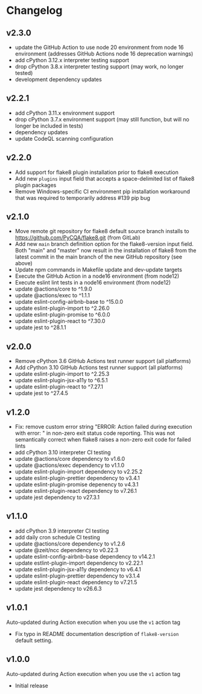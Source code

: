 # Changelog

## v2.3.0

- update the GitHub Action to use node 20 environment from node 16 environment (addresses GitHub Actions node 16 deprecation warnings)
- add cPython 3.12.x interpreter testing support
- drop cPython 3.8.x interpreter testing support (may work, no longer tested)
- development dependency updates

## v2.2.1

- add cPython 3.11.x environment support
- drop cPython 3.7.x environment support (may still function, but will no longer be included in tests)
- dependency updates
- update CodeQL scanning configuration

## v2.2.0

- Add support for flake8 plugin installation prior to flake8 execution
- Add new `plugins` input field that accepts a space-delimited list of flake8 plugin packages
- Remove Windows-specific CI environment pip installation workaround that was required to temporarily address #139 pip bug

## v2.1.0

- Move remote git repository for flake8 default source branch installs to https://github.com/PyCQA/flake8.git (from GitLab)
- Add new `main` branch definition option for the flake8-version input field.  Both "main" and "master" now result in the installation of flake8 from the latest commit in the main branch of the new GitHub repository (see above)
- Update npm commands in Makefile update and dev-update targets
- Execute the GitHub Action in a node16 environment (from node12)
- Execute eslint lint tests in a node16 environment (from node12)
- update @actions/core to ^1.9.0
- update @actions/exec to ^1.1.1
- update eslint-config-airbnb-base to ^15.0.0
- update eslint-plugin-import to ^2.26.0
- update eslint-plugin-promise to ^6.0.0
- update eslint-plugin-react to ^7.30.0
- update jest to ^28.1.1

## v2.0.0

- Remove cPython 3.6 GitHub Actions test runner support (all platforms)
- Add cPython 3.10 GitHub Actions test runner support (all platforms)
- update eslint-plugin-import to ^2.25.3
- update eslint-plugin-jsx-a11y to ^6.5.1
- update eslint-plugin-react to ^7.27.1
- update jest to ^27.4.5

## v1.2.0

- Fix: remove custom error string "ERROR: Action failed during execution with error: " in non-zero exit status code reporting.  This was not semantically correct when flake8 raises a non-zero exit code for failed lints
- add cPython 3.10 interpreter CI testing
- update @actions/core dependency to v1.6.0
- update @actions/exec dependency to v1.1.0
- update eslint-plugin-import dependency to v2.25.2
- update eslint-plugin-prettier dependency to v3.4.1
- update eslint-plugin-promise depenency to v4.3.1
- update eslint-plugin-react dependency to v7.26.1
- update jest dependency to v27.3.1

## v1.1.0

- add cPython 3.9 interpreter CI testing
- add daily cron schedule CI testing
- update @actions/core dependency to v1.2.6
- update @zeit/ncc dependency to v0.22.3
- update eslint-config-airbnb-base dependency to v14.2.1
- update estlint-plugin-import dependency to v2.22.1
- update eslint-plugin-jsx-a11y dependency to v6.4.1
- update eslint-plugin-prettier dependency to v3.1.4
- update eslint-plugin-react dependency to v7.21.5
- update jest dependency to v26.6.3

## v1.0.1

Auto-updated during Action execution when you use the `v1` action tag

- Fix typo in README documentation description of `flake8-version` default setting.

## v1.0.0

Auto-updated during Action execution when you use the `v1` action tag

- Initial release
